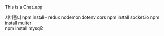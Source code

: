 This is a Chat_app


서버폴더 npm install~
redux
nodemon
dotenv
cors
npm install socket.io
npm install multer	
npm install mysql2
